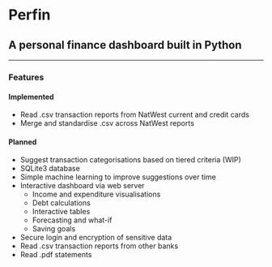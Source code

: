 # Perfin

## A personal finance dashboard built in Python

---

### Features

#### Implemented

- Read .csv transaction reports from NatWest current and credit cards
- Merge and standardise .csv across NatWest reports


#### Planned

- Suggest transaction categorisations based on tiered criteria (WIP)
- SQLite3 database
- Simple machine learning to improve suggestions over time
- Interactive dashboard via web server
    - Income and expenditure visualisations
    - Debt calculations
    - Interactive tables
    - Forecasting and what-if
    - Saving goals
- Secure login and encryption of sensitive data    
- Read .csv transaction reports from other banks
- Read .pdf statements

